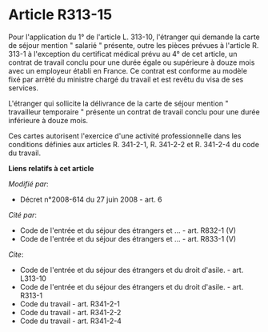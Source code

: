 # Article R313-15

Pour l'application du 1° de l'article L. 313-10, l'étranger qui demande la carte de séjour mention " salarié " présente,
outre les pièces prévues à l'article R. 313-1 à l'exception du certificat médical prévu au 4° de cet article, un contrat de
travail conclu pour une durée égale ou supérieure à douze mois avec un employeur établi en France. Ce contrat est conforme au
modèle fixé par arrêté du ministre chargé du travail et est revêtu du visa de ses services.

L'étranger qui sollicite la délivrance de la carte de séjour mention " travailleur temporaire " présente un contrat de
travail conclu pour une durée inférieure à douze mois. 

Ces cartes autorisent l'exercice d'une activité professionnelle dans les conditions définies aux articles R. 341-2-1, R.
341-2-2 et R. 341-2-4 du code du travail.

**Liens relatifs à cet article**

_Modifié par_:

  - Décret n°2008-614 du 27 juin 2008 - art. 6

_Cité par_:

  - Code de l'entrée et du séjour des étrangers et ... - art. R832-1 (V)
  - Code de l'entrée et du séjour des étrangers et ... - art. R833-1 (V)

_Cite_:

  - Code de l'entrée et du séjour des étrangers et du droit d'asile. - art. L313-10
  - Code de l'entrée et du séjour des étrangers et du droit d'asile. - art. R313-1
  - Code du travail - art. R341-2-1
  - Code du travail - art. R341-2-2
  - Code du travail - art. R341-2-4
